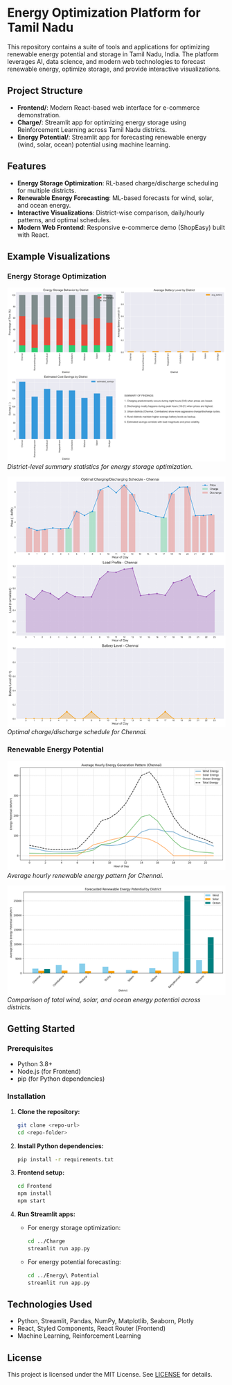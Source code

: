 
# Energy Optimization Platform for Tamil Nadu

This repository contains a suite of tools and applications for optimizing renewable energy potential and storage in Tamil Nadu, India. The platform leverages AI, data science, and modern web technologies to forecast renewable energy, optimize storage, and provide interactive visualizations.

## Project Structure

- **Frontend/**: Modern React-based web interface for e-commerce demonstration.
- **Charge/**: Streamlit app for optimizing energy storage using Reinforcement Learning across Tamil Nadu districts.
- **Energy Potential/**: Streamlit app for forecasting renewable energy (wind, solar, ocean) potential using machine learning.

## Features

- **Energy Storage Optimization**: RL-based charge/discharge scheduling for multiple districts.
- **Renewable Energy Forecasting**: ML-based forecasts for wind, solar, and ocean energy.
- **Interactive Visualizations**: District-wise comparison, daily/hourly patterns, and optimal schedules.
- **Modern Web Frontend**: Responsive e-commerce demo (ShopEasy) built with React.

## Example Visualizations

### Energy Storage Optimization

![District Summary Stats](Charge/visualizations/district_summary_stats.png)
*District-level summary statistics for energy storage optimization.*

![Chennai Optimal Schedule](Charge/visualizations/chennai_optimal_schedule.png)
*Optimal charge/discharge schedule for Chennai.*

### Renewable Energy Potential

![Chennai Hourly Pattern](Energy%20Potential/chennai_hourly_pattern.png)
*Average hourly renewable energy pattern for Chennai.*

![District Energy Comparison](Energy%20Potential/district_energy_comparison.png)
*Comparison of total wind, solar, and ocean energy potential across districts.*

## Getting Started

### Prerequisites

- Python 3.8+
- Node.js (for Frontend)
- pip (for Python dependencies)

### Installation

1. **Clone the repository:**
   ```bash
   git clone <repo-url>
   cd <repo-folder>
   ```

2. **Install Python dependencies:**
   ```bash
   pip install -r requirements.txt
   ```

3. **Frontend setup:**
   ```bash
   cd Frontend
   npm install
   npm start
   ```

4. **Run Streamlit apps:**
   - For energy storage optimization:
     ```bash
     cd ../Charge
     streamlit run app.py
     ```
   - For energy potential forecasting:
     ```bash
     cd ../Energy\ Potential
     streamlit run app.py
     ```

## Technologies Used

- Python, Streamlit, Pandas, NumPy, Matplotlib, Seaborn, Plotly
- React, Styled Components, React Router (Frontend)
- Machine Learning, Reinforcement Learning

## License

This project is licensed under the MIT License. See [LICENSE](LICENSE) for details.
